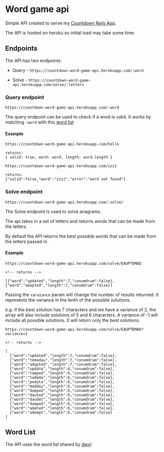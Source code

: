 # Word game api

Simple API created to serve my [Countdown Rails App](https://github.com/tsunghotang/countdown-word-game).

The API is hosted on heroku so initial load may take some time.

## Endpoints
The API has two endpoints:

* Query -
`https://countdown-word-game-api.herokuapp.com/:word`

* Solve - `https://countdown-word-game-api.herokuapp.com/solve/:letters`

### Query endpoint
`https://countdown-word-game-api.herokuapp.com/:word`

The query endpoint can be used to check if a word is valid. It works by matching `:word` with this [word list](#word-list)

#### Example
```
https://countdown-word-game-api.herokuapp.com/hello

returns:
{ valid: true, word: word, length: word.length }
```
```
https://countdown-word-game-api.herokuapp.com/zzzz

returns:
{"valid":false,"word":"zzzz","error":"word not found"}
```

### Solve endpoint
`https://countdown-word-game-api.herokuapp.com/:solve/`

The Solve endpoint is used to solve anagrams.

The api takes in a set of letters and returns words that can be made from the letters.

By default the API returns the best possible words that can be made from the letters passed in.

#### Example
```
https://countdown-word-game-api.herokuapp.com/solve/EAUPTDMAD

<!-- returns -->

[{"word":"updated","length":7,"conumdrum":false},{"word":"adapted","length":7,"conumdrum":false}]
```

Passing the `varaiance` param will change the number of results returned. It represents the variance in the lenth of the possible solutions.

e.g. if the best solution has 7 characters and we have a variance of 2, the array will also include solutions of 5 and 6 characters. A variance of -1 will include all possible solutions. 0 will return only the best solutions.
```
https://countdown-word-game-api.herokuapp.com/solve/EAUPTDMAD?variance=1

<!-- returns -->

[
  {"word":"updated","length":7,"conumdrum":false},
  {"word":"temadau","length":7,"conumdrum":false},
  {"word":"adapted","length":7,"conumdrum":false},
  {"word":"update","length":6,"conumdrum":false},
  {"word":"tamped","length":6,"conumdrum":false},
  {"word":"tadema","length":6,"conumdrum":false},
  {"word":"pedata","length":6,"conumdrum":false},
  {"word":"maddeu","length":6,"conumdrum":false},
  {"word":"dumped","length":6,"conumdrum":false},
  {"word":"dauted","length":6,"conumdrum":false},
  {"word":"daudet","length":6,"conumdrum":false},
  {"word":"damped","length":6,"conumdrum":false},
  {"word":"amated","length":6,"conumdrum":false},
  {"word":"adempt","length":6,"conumdrum":false}
]
```

## Word List
The API uses the word list shared by [dwyl](https://github.com/dwyl/english-words)
